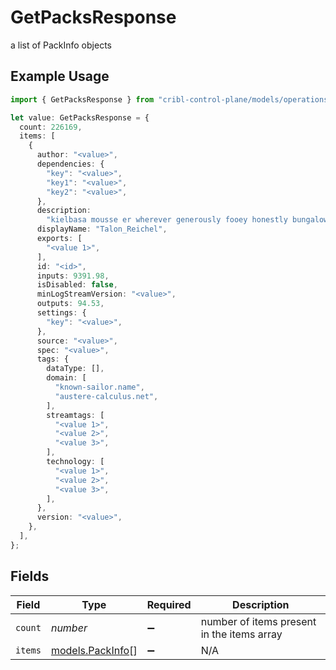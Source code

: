 # GetPacksResponse

a list of PackInfo objects

## Example Usage

```typescript
import { GetPacksResponse } from "cribl-control-plane/models/operations";

let value: GetPacksResponse = {
  count: 226169,
  items: [
    {
      author: "<value>",
      dependencies: {
        "key": "<value>",
        "key1": "<value>",
        "key2": "<value>",
      },
      description:
        "kielbasa mousse er wherever generously fooey honestly bungalow whenever",
      displayName: "Talon_Reichel",
      exports: [
        "<value 1>",
      ],
      id: "<id>",
      inputs: 9391.98,
      isDisabled: false,
      minLogStreamVersion: "<value>",
      outputs: 94.53,
      settings: {
        "key": "<value>",
      },
      source: "<value>",
      spec: "<value>",
      tags: {
        dataType: [],
        domain: [
          "known-sailor.name",
          "austere-calculus.net",
        ],
        streamtags: [
          "<value 1>",
          "<value 2>",
          "<value 3>",
        ],
        technology: [
          "<value 1>",
          "<value 2>",
          "<value 3>",
        ],
      },
      version: "<value>",
    },
  ],
};
```

## Fields

| Field                                         | Type                                          | Required                                      | Description                                   |
| --------------------------------------------- | --------------------------------------------- | --------------------------------------------- | --------------------------------------------- |
| `count`                                       | *number*                                      | :heavy_minus_sign:                            | number of items present in the items array    |
| `items`                                       | [models.PackInfo](../../models/packinfo.md)[] | :heavy_minus_sign:                            | N/A                                           |